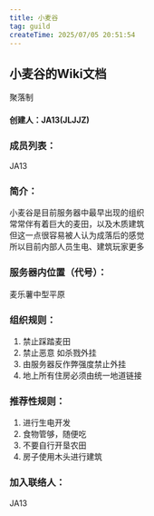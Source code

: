 ```yaml
---
title: 小麦谷
tag: guild
createTime: 2025/07/05 20:51:54
---
```


## **小麦谷的Wiki文档**

聚落制

#### 创建人：JA13(JLJJZ)

### 成员列表：
JA13

### 简介：
小麦谷是目前服务器中最早出现的组织  
常常伴有着巨大的麦田，以及木质建筑  
但这一点很容易被人认为成落后的感觉  
所以目前内部人员生电、建筑玩家更多  

### 服务器内位置（代号）：

麦乐薯中型平原

### 组织规则：
1. 禁止踩踏麦田
2. 禁止恶意 如杀戮外挂
3. 由服务器反作弊强度禁止外挂
4. 地上所有住房必须由统一地道链接

### 推荐性规则：  
1. 进行生电开发
2. 食物管够，随便吃
3. 不要自行开垦农田
4. 房子使用木头进行建筑

### 加入联络人：
JA13